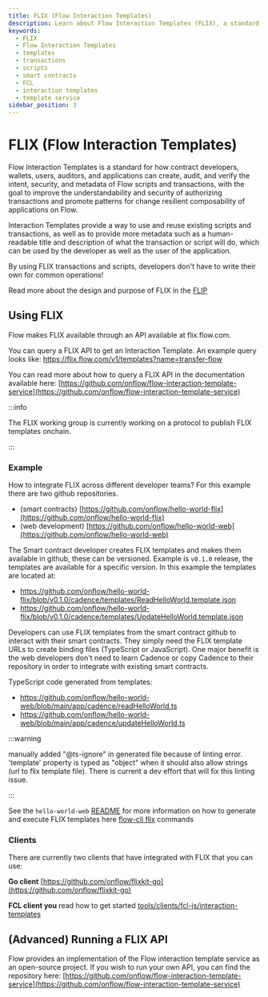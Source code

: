 ```yaml
---
title: FLIX (Flow Interaction Templates)
description: Learn about Flow Interaction Templates (FLIX), a standard for creating, auditing, and verifying Flow scripts and transactions with improved security and metadata.
keywords:
  - FLIX
  - Flow Interaction Templates
  - templates
  - transactions
  - scripts
  - smart contracts
  - FCL
  - interaction templates
  - template service
sidebar_position: 3
---
```


# FLIX (Flow Interaction Templates)

Flow Interaction Templates is a standard for how contract developers, wallets, users, auditors, and applications can create, audit, and verify the intent, security, and metadata of Flow scripts and transactions, with the goal to improve the understandability and security of authorizing transactions and promote patterns for change resilient composability of applications on Flow.

Interaction Templates provide a way to use and reuse existing scripts and transactions, as well as to provide more metadata such as a human-readable title and description of what the transaction or script will do, which can be used by the developer as well as the user of the application.

By using FLIX transactions and scripts, developers don't have to write their own for common operations!

Read more about the design and purpose of FLIX in the [FLIP](https://github.com/onflow/flips/blob/main/application/20220503-interaction-templates.md)

## Using FLIX

Flow makes FLIX available through an API available at flix.flow.com.

You can query a FLIX API to get an Interaction Template. An example query looks like: https://flix.flow.com/v1/templates?name=transfer-flow

You can read more about how to query a FLIX API in the documentation available here: [https://github.com/onflow/flow-interaction-template-service](https://github.com/onflow/flow-interaction-template-service)

:::info

The FLIX working group is currently working on a protocol to publish FLIX templates onchain.

:::

### Example

How to integrate FLIX across different developer teams? For this example there are two github repositories.

- (smart contracts) [https://github.com/onflow/hello-world-flix](https://github.com/onflow/hello-world-flix)
- (web development) [https://github.com/onflow/hello-world-web](https://github.com/onflow/hello-world-web)

The Smart contract developer creates FLIX templates and makes them available in github, these can be versioned. Example is `v0.1.0` release, the templates are available for a specific version. In this example the templates are located at:

- https://github.com/onflow/hello-world-flix/blob/v0.1.0/cadence/templates/ReadHelloWorld.template.json
- https://github.com/onflow/hello-world-flix/blob/v0.1.0/cadence/templates/UpdateHelloWorld.template.json

Developers can use FLIX templates from the smart contract github to interact with their smart contracts. They simply need the FLIX template URLs to create binding files (TypeScript or JavaScript). One major benefit is the web developers don't need to learn Cadence or copy Cadence to their repository in order to integrate with existing smart contracts.

TypeScript code generated from templates:

- https://github.com/onflow/hello-world-web/blob/main/app/cadence/readHelloWorld.ts
- https://github.com/onflow/hello-world-web/blob/main/app/cadence/updateHelloWorld.ts

:::warning

manually added "@ts-ignore" in generated file because of linting error. 'template' property is typed as "object" when it should also allow strings (url to flix template file). There is current a dev effort that will fix this linting issue.

:::

See the `hello-world-web` [README](https://github.com/onflow/hello-world-web/tree/main) for more information on how to generate and execute FLIX templates here [flow-cli flix](../../../build/tools/flow-cli/flix.md) commands

### Clients

There are currently two clients that have integrated with FLIX that you can use:

**Go client** [https://github.com/onflow/flixkit-go](https://github.com/onflow/flixkit-go)

**FCL client you** read how to get started [tools/clients/fcl-js/interaction-templates](../../../build/tools/clients/fcl-js/interaction-templates.mdx)

## (Advanced) Running a FLIX API

Flow provides an implementation of the Flow interaction template service as an open-source project. If you wish to run your own API, you can find the repository here: [https://github.com/onflow/flow-interaction-template-service](https://github.com/onflow/flow-interaction-template-service)
